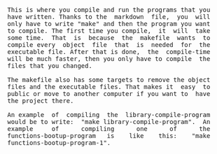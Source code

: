 
<pre>
This is where you compile and run the programs that you
have written. Thanks to the  markdown  file,  you  will
only have to write "make" and then the program you want
to compile. The first time you compile,  it  will  take
some time.  That  is  because  the  makefile  wants  to
compile every  object  file  that  is  needed  for  the
executable file. After that is done,  the  compile-time
will be much faster, then you only have to compile  the
files that you changed.

The makefile also has some targets to remove the object
files and the executable files. That makes it  easy  to
public or move to another computer if you want to  have
the project there.

An example  of  compiling  the  library-compile-program
would be to write:  "make library-compile-program".  An
example     of      compiling      one      of      the
functions-bootup-program   is    like    this:    "make
functions-bootup-program-1".
</pre>
